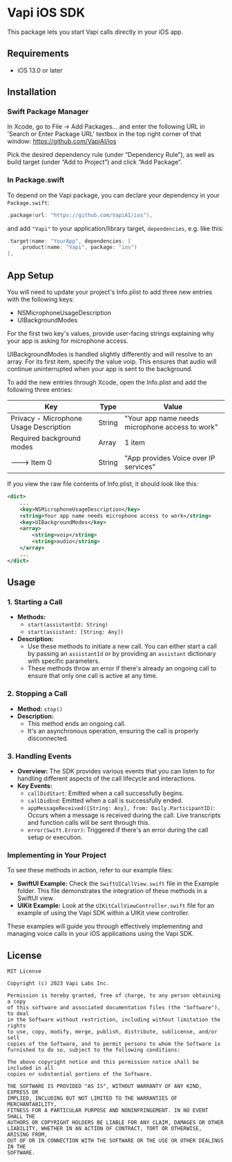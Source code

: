 # Vapi iOS SDK

This package lets you start Vapi calls directly in your iOS app.

## Requirements

- iOS 13.0 or later

## Installation

### Swift Package Manager

In Xcode, go to File -> Add Packages... and enter the following URL in 'Search or Enter Package URL' textbox in the top right corner of that window: https://github.com/VapiAI/ios

Pick the desired dependency rule (under “Dependency Rule”), as well as build target (under “Add to Project”) and click “Add Package”.

### In Package.swift

To depend on the Vapi package, you can declare your dependency in your `Package.swift`:

```swift
.package(url: "https://github.com/VapiAI/ios"),
```

and add `"Vapi"` to your application/library target, `dependencies`, e.g. like this:

```swift
.target(name: "YourApp", dependencies: [
    .product(name: "Vapi", package: "ios")
],
```

## App Setup

You will need to update your project's Info.plist to add three new entries with the following keys:

- NSMicrophoneUsageDescription
- UIBackgroundModes

For the first two key's values, provide user-facing strings explaining why your app is asking for microphone access.

UIBackgroundModes is handled slightly differently and will resolve to an array. For its first item, specify the value voip. This ensures that audio will continue uninterrupted when your app is sent to the background.

To add the new entries through Xcode, open the Info.plist and add the following three entries:

| Key                                  | Type   | Value                                        |
|--------------------------------------|--------|----------------------------------------------|
| Privacy - Microphone Usage Description| String | "Your app name needs microphone access to work" |
| Required background modes            | Array  | 1 item                                       |
| ---> Item 0                          | String | "App provides Voice over IP services"        |

If you view the raw file contents of Info.plist, it should look like this:

```xml
<dict>
    ...
    <key>NSMicrophoneUsageDescription</key>
    <string>Your app name needs microphone access to work</string>
    <key>UIBackgroundModes</key>
    <array>
        <string>voip</string>
        <string>audio</string>
    </array>
    ...
</dict>
```

## Usage

### 1. Starting a Call

- **Methods:** 
  - `start(assistantId: String)`
  - `start(assistant: [String: Any])`
- **Description:** 
  - Use these methods to initiate a new call. You can either start a call by passing an `assistantId` or by providing an `assistant` dictionary with specific parameters.
  - These methods throw an error if there's already an ongoing call to ensure that only one call is active at any time.

### 2. Stopping a Call

- **Method:** `stop()`
- **Description:** 
  - This method ends an ongoing call.
  - It's an asynchronous operation, ensuring the call is properly disconnected.

### 3. Handling Events

- **Overview:** The SDK provides various events that you can listen to for handling different aspects of the call lifecycle and interactions.
- **Key Events:** 
  - `callDidStart`: Emitted when a call successfully begins.
  - `callDidEnd`: Emitted when a call is successfully ended.
  - `appMessageReceived([String: Any], from: Daily.ParticipantID)`: Occurs when a message is received during the call. Live transcripts and function calls will be sent through this.
  - `error(Swift.Error)`: Triggered if there's an error during the call setup or execution.

### Implementing in Your Project

To see these methods in action, refer to our example files:

- **SwiftUI Example:** Check the `SwiftUICallView.swift` file in the Example folder. This file demonstrates the integration of these methods in a SwiftUI view.
- **UIKit Example:** Look at the `UIKitCallViewController.swift` file for an example of using the Vapi SDK within a UIKit view controller.

These examples will guide you through effectively implementing and managing voice calls in your iOS applications using the Vapi SDK.

## License

```
MIT License

Copyright (c) 2023 Vapi Labs Inc.

Permission is hereby granted, free of charge, to any person obtaining a copy
of this software and associated documentation files (the "Software"), to deal
in the Software without restriction, including without limitation the rights
to use, copy, modify, merge, publish, distribute, sublicense, and/or sell
copies of the Software, and to permit persons to whom the Software is
furnished to do so, subject to the following conditions:

The above copyright notice and this permission notice shall be included in all
copies or substantial portions of the Software.

THE SOFTWARE IS PROVIDED "AS IS", WITHOUT WARRANTY OF ANY KIND, EXPRESS OR
IMPLIED, INCLUDING BUT NOT LIMITED TO THE WARRANTIES OF MERCHANTABILITY,
FITNESS FOR A PARTICULAR PURPOSE AND NONINFRINGEMENT. IN NO EVENT SHALL THE
AUTHORS OR COPYRIGHT HOLDERS BE LIABLE FOR ANY CLAIM, DAMAGES OR OTHER
LIABILITY, WHETHER IN AN ACTION OF CONTRACT, TORT OR OTHERWISE, ARISING FROM,
OUT OF OR IN CONNECTION WITH THE SOFTWARE OR THE USE OR OTHER DEALINGS IN THE
SOFTWARE.
```

